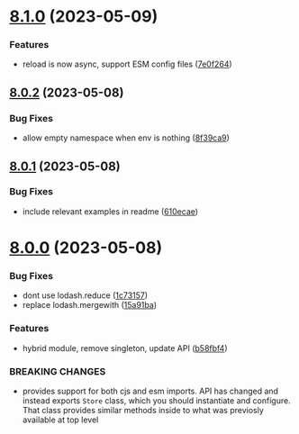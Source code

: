 # [8.1.0](https://github.com/makeomatic/ms-conf/compare/v8.0.2...v8.1.0) (2023-05-09)


### Features

* reload is now async, support ESM config files ([7e0f264](https://github.com/makeomatic/ms-conf/commit/7e0f264162c28d56d7685a3002be592f2dbc0031))

## [8.0.2](https://github.com/makeomatic/ms-conf/compare/v8.0.1...v8.0.2) (2023-05-08)


### Bug Fixes

* allow empty namespace when env is nothing ([8f39ca9](https://github.com/makeomatic/ms-conf/commit/8f39ca9a815e278b47accdbf9532e49e93b44aab))

## [8.0.1](https://github.com/makeomatic/ms-conf/compare/v8.0.0...v8.0.1) (2023-05-08)


### Bug Fixes

* include relevant examples in readme ([610ecae](https://github.com/makeomatic/ms-conf/commit/610ecae557c3059cdaf3f7aa1bcea5db96e7dbbc))

# [8.0.0](https://github.com/makeomatic/ms-conf/compare/v7.0.2...v8.0.0) (2023-05-08)


### Bug Fixes

* dont use lodash.reduce ([1c73157](https://github.com/makeomatic/ms-conf/commit/1c73157a8956f2ebad65c17d871baf640b7dcc25))
* replace lodash.mergewith ([15a91ba](https://github.com/makeomatic/ms-conf/commit/15a91ba754f1440d4377d21ae68ec6096c3e57e4))


### Features

* hybrid module, remove singleton, update API ([b58fbf4](https://github.com/makeomatic/ms-conf/commit/b58fbf47a6966e68391fbbf8d6ef50658417d1de))


### BREAKING CHANGES

* provides support for both cjs and esm imports.
API has changed and instead exports `Store` class, which you should instantiate and configure.
That class provides similar methods inside to what was previosly available at top level
